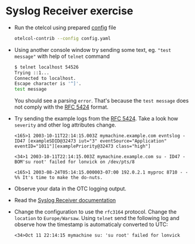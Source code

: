 # Syslog Receiver exercise

* Run the otelcol using prepared [config](config.yaml) file

  ```bash
  otelcol-contrib --config config.yaml
  ```

* Using another console window try sending some text, eg. `"test message"` with help of `telnet` command

  ```bash
  $ telnet localhost 54526
  Trying ::1...
  Connected to localhost.
  Escape character is '^]'.
  test message
  ```

  You should see a parsing `error`. That's because the `test message` does not comply with the [RFC 5424](https://datatracker.ietf.org/doc/html/rfc5424) format.

* Try sending the example logs from the [RFC 5424](https://datatracker.ietf.org/doc/html/rfc5424#section-6.5). Take a look how `severity` and other log attributes change.

  ```text
  <165>1 2003-10-11T22:14:15.003Z mymachine.example.com evntslog - ID47 [exampleSDID@32473 iut="3" eventSource="Application" eventID="1011"][examplePriority@32473 class="high"]
  ```

  ```text
  <34>1 2003-10-11T22:14:15.003Z mymachine.example.com su - ID47 - BOM'su root' failed for lonvick on /dev/pts/8
  ```

  ```text
  <165>1 2003-08-24T05:14:15.000003-07:00 192.0.2.1 myproc 8710 - - %% It's time to make the do-nuts.
  ```

* Observe your data in the OTC logging output.

* Read the [Syslog Receiver documentation](https://github.com/open-telemetry/opentelemetry-collector-contrib/tree/v0.51.0/receiver/syslogreceiver)

* Change the configuration to use the `rfc3164` protocol. Change the `location` to `Europe/Warsaw`. Using `telnet` send the following log and observe how the timestamp is automaticaly converted to UTC:

  ```text
  <34>Oct 11 22:14:15 mymachine su: 'su root' failed for lonvick
  ```
